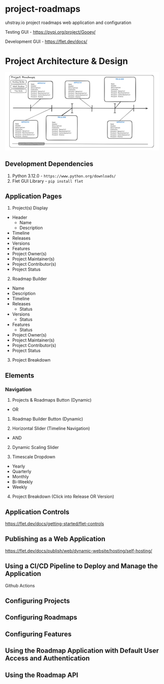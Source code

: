 # project-roadmaps
uhstray.io project roadmaps web application and configuration

Testing GUI - https://pypi.org/project/Gooey/

Development GUI - https://flet.dev/docs/

# Project Architecture & Design

![Project MVP Architecture](.images/project-design-mvp.png)

## Development Dependencies

1) Python 3.12.0 - `https://www.python.org/downloads/`
2) Flet GUI Library - `pip install flet`

## Application Pages
1) Project(s) Display
  - Header
    - Name
    - Description
  - Timeline
  - Releases
  - Versions
  - Features
  - Project Owner(s)
  - Project Maintainer(s)
  - Project Contributor(s)
  - Project Status
  
2) Roadmap Builder
  - Name
  - Description
  - Timeline
  - Releases
    - Status
  - Versions
    - Status
  - Features
    - Status
  - Project Owner(s)
  - Project Maintainer(s)
  - Project Contributor(s)
  - Project Status

3) Project Breakdown

## Elements

### Navigation
1) Projects & Roadmaps Button (Dynamic)
  - OR
1) Roadmap Builder Button (Dynamic)
   
2) Horizontal Slider (Timeline Navigation)
  - AND
2) Dynamic Scaling Slider 

3) Timescale Dropdown
  - Yearly
  - Quarterly
  - Monthly
  - Bi-Weekly
  - Weekly

4) Project Breakdown (Click into Release OR Version)

## Application Controls

https://flet.dev/docs/getting-started/flet-controls

## Publishing as a Web Application

https://flet.dev/docs/publish/web/dynamic-website/hosting/self-hosting/


## Using a CI/CD Pipeline to Deploy and Manage the Application

Github Actions


## Configuring Projects

## Configuring Roadmaps

## Configuring Features

## Using the Roadmap Application with Default User Access and Authentication

## Using the Roadmap API


